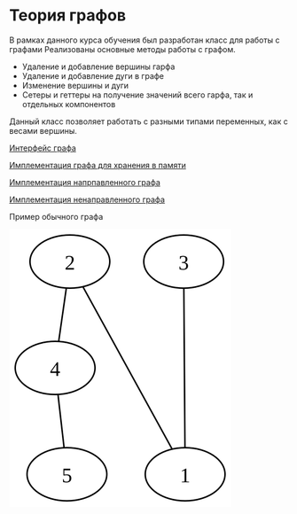 # Теория графов

В рамках данного курса обучения был разработан класс для работы с графами
Реализованы основные методы работы с графом.

* Удаление и добавление вершины гарфа
* Удаление и добавление дуги в графе
* Изменение вершины и дуги
* Сетеры и геттеры на получение значений всего гарфа, так и отдельных компонентов

Данный класс позволяет работать с разными типами переменных, как с весами вершины.

[Интерфейс графа](graph/graph.go)

[Имплементация графа для хранения в памяти](graph/store.go)

[Имплементация напрпавленного графа](graph/directed.go)

[Имплементация ненаправленного графа](graph/undirected.go)


Пример обычного графа

![](test.gv.svg)